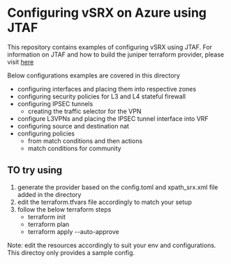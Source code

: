 # Configuring vSRX on Azure using JTAF

This repository contains examples of configuring vSRX using JTAF. For information on JTAF and how to build the juniper terraform provider, please visit [here](https://github.com/Juniper/junos-terraform.git)

Below configurations examples are covered in this directory

- configuring interfaces and placing them into respective zones 
- configuring security policies for L3 and L4 stateful firewall 
- configuring IPSEC tunnels 
    - creating the traffic selector for the VPN
- configure L3VPNs and placing the IPSEC tunnel interface into VRF
- configuring source and destination nat
- configuring policies 
    - from match conditions and then actions 
    - match conditions for community 

## TO try using 
1. generate the provider based on the config.toml and xpath_srx.xml file added in the directory
2. edit the terraform.tfvars file accordingly to match your setup
3. follow the below terraform steps
    - terraform init
    - terraform plan
    - terraform apply --auto-approve

Note: edit the resources accordingly to suit your env and configurations. This directoy only provides a sample config.
